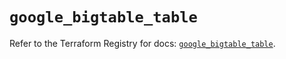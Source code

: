 # `google_bigtable_table`

Refer to the Terraform Registry for docs: [`google_bigtable_table`](https://registry.terraform.io/providers/hashicorp/google/6.49.2/docs/resources/bigtable_table).
